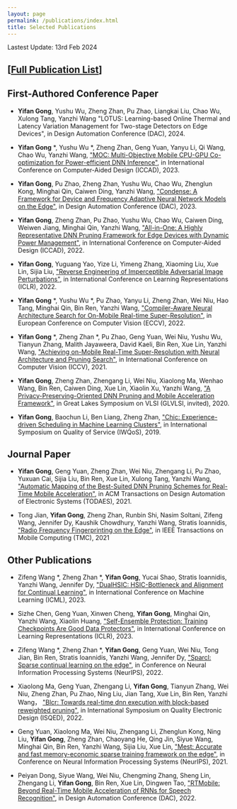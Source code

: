 ```yaml
---
layout: page
permalink: /publications/index.html
title: Selected Publications
---
```


Lastest Update: 13rd Feb 2024&nbsp;  

## [[Full Publication List](https://scholar.google.com/citations?user=U_gevVgAAAAJ&hl=en)]



## First-Authored Conference Paper

- **Yifan Gong**, Yushu Wu, Zheng Zhan, Pu Zhao, Liangkai Liu, Chao Wu, Xulong Tang, Yanzhi Wang "LOTUS: Learning-based Online Thermal and Latency Variation Management for Two-stage Detectors on Edge Devices", in Design Automation Conference (DAC), 2024. <br>

- **Yifan Gong** *, Yushu Wu *, Zheng Zhan, Geng Yuan, Yanyu Li, Qi Wang, Chao Wu, Yanzhi Wang, ["MOC: Multi-Objective Mobile CPU-GPU Co-optimization for Power-efficient DNN Inference"](https://ieeexplore.ieee.org/abstract/document/10323882), in  International Conference on Computer-Aided Design (ICCAD), 2023. <br>

- **Yifan Gong**, Pu Zhao, Zheng Zhan, Yushu Wu, Chao Wu, Zhenglun Kong, Minghai Qin, Caiwen Ding, Yanzhi Wang, ["Condense: A Framework for Device and Frequency Adaptive Neural Network Models on the Edge"](https://ieeexplore.ieee.org/abstract/document/10247713), in Design Automation Conference (DAC), 2023. <br>

- **Yifan Gong**, Zheng Zhan, Pu Zhao, Yushu Wu, Chao Wu, Caiwen Ding, Weiwen Jiang, Minghai Qin, Yanzhi Wang, ["All-in-One: A Highly Representative DNN Pruning Framework
for Edge Devices with Dynamic Power Management"](https://arxiv.org/pdf/2212.05122.pdf), in  International Conference on Computer-Aided Design (ICCAD), 2022. <br>

- **Yifan Gong**, Yuguang Yao, Yize Li, Yimeng Zhang, Xiaoming Liu, Xue Lin, Sijia Liu, ["Reverse Engineering of Imperceptible Adversarial Image Perturbations"](https://arxiv.org/pdf/2203.14145.pdf), in International Conference on Learning Representations (ICLR), 2022. <br>

-  **Yifan Gong** *, Yushu Wu *, Pu Zhao, Yanyu Li, Zheng Zhan, Wei Niu, Hao Tang, Minghai Qin, Bin Ren, Yanzhi Wang, ["Compiler-Aware Neural Architecture Search for On-Mobile
Real-time Super-Resolution"](https://arxiv.org/pdf/2207.12577.pdf), in European Conference on Computer Vision (ECCV), 2022. <br>

- **Yifan Gong** *, Zheng Zhan *, Pu Zhao, Geng Yuan, Wei Niu, Yushu Wu, Tianyun Zhang, Malith Jayaweera, David Kaeli, Bin Ren, Xue Lin, Yanzhi Wang, ["Achieving on-Mobile Real-Time Super-Resolution with Neural
Architecture and Pruning Search"](https://openaccess.thecvf.com/content/ICCV2021/papers/Zhan_Achieving_On-Mobile_Real-Time_Super-Resolution_With_Neural_Architecture_and_Pruning_Search_ICCV_2021_paper.pdf), in International Conference on Computer Vision (ICCV), 2021. <br>

-  **Yifan Gong**, Zheng Zhan, Zhengang Li, Wei Niu, Xiaolong Ma, Wenhao Wang, Bin Ren, Caiwen Ding, Xue Lin, Xiaolin Xu, Yanzhi Wang, ["A Privacy-Preserving-Oriented DNN Pruning and Mobile Acceleration Framework"](https://dl.acm.org/doi/pdf/10.1145/3386263.3407650), in Great Lakes Symposium on VLSI (GLVLSI, invited), 2020.

- **Yifan Gong**, Baochun Li, Ben Liang, Zheng Zhan, ["Chic: Experience-driven Scheduling in Machine
Learning Clusters"](https://www.researchgate.net/profile/Yifan-Gong-4/publication/333790220_Chic_experience-driven_scheduling_in_machine_learning_clusters/links/5e168799a6fdcc2837632815/Chic-experience-driven-scheduling-in-machine-learning-clusters.pdf), in International Symposium on Quality of Service (IWQoS), 2019.


## Journal Paper

- **Yifan Gong**, Geng Yuan, Zheng Zhan, Wei Niu, Zhengang Li, Pu Zhao, Yuxuan Cai, Sijia Liu, Bin Ren, Xue Lin, Xulong Tang, Yanzhi Wang, ["Automatic Mapping of the Best-Suited DNN Pruning Schemes for Real-
Time Mobile Acceleration"](https://arxiv.org/pdf/2111.11581.pdf), in ACM Transactions on Design Automation of Electronic Systems (TODAES), 2021.

- Tong Jian, **Yifan Gong**, Zheng Zhan, Runbin Shi, Nasim Soltani, Zifeng Wang, Jennifer Dy, Kaushik Chowdhury, Yanzhi Wang, Stratis Ioannidis, ["Radio Frequency Fingerprinting on the Edge"](https://par.nsf.gov/servlets/purl/10293165), in IEEE Transactions on Mobile
Computing (TMC), 2021

## Other Publications

- Zifeng Wang *, Zheng Zhan *, **Yifan Gong**, Yucai Shao, Stratis Ioannidis, Yanzhi Wang, Jennifer Dy, ["DualHSIC: HSIC-Bottleneck and Alignment for Continual Learning"](https://arxiv.org/pdf/2305.00380.pdf), in International Conference on Machine Learning (ICML), 2023.
  
- Sizhe Chen, Geng Yuan, Xinwen Cheng, **Yifan Gong**, Minghai Qin, Yanzhi Wang, Xiaolin Huang, ["Self-Ensemble Protection: Training Checkpoints Are Good Data Protectors"](https://arxiv.org/pdf/2211.12005.pdf), in International Conference on Learning Representations (ICLR), 2023.
  
- Zifeng Wang *, Zheng Zhan *, **Yifan Gong**, Geng Yuan, Wei Niu, Tong Jian, Bin Ren, Stratis Ioannidis, Yanzhi Wang, Jennifer Dy, ["Sparcl: Sparse continual learning on the edge"](https://proceedings.neurips.cc/paper_files/paper/2022/file/80133d0f6eccaace15508f91e3c5a93c-Paper-Conference.pdf), in Conference on Neural Information Processing Systems (NeurIPS), 2022.
  
- Xiaolong Ma, Geng Yuan, Zhengang Li, **Yifan Gong**, Tianyun Zhang, Wei Niu, Zheng Zhan, Pu Zhao, Ning Liu, Jian Tang, Xue Lin, Bin Ren, Yanzhi Wang， ["Blcr: Towards real-time dnn execution with block-based reweighted pruning"](https://par.nsf.gov/servlets/purl/10357884), in International Symposium on Quality Electronic Design (ISQED), 2022.

- Geng Yuan, Xiaolong Ma, Wei Niu, Zhengang Li, Zhenglun Kong, Ning Liu,
**Yifan Gong**, Zheng Zhan, Chaoyang He, Qing Jin, Siyue Wang, Minghai Qin, Bin Ren, Yanzhi Wang, Sijia Liu, Xue Lin, ["Mest: Accurate and fast memory-economic sparse training framework on the edge"](https://proceedings.neurips.cc/paper_files/paper/2021/file/ae3f4c649fb55c2ee3ef4d1abdb79ce5-Paper.pdf), in Conference on Neural Information Processing Systems (NeurIPS), 2021.


- Peiyan Dong, Siyue Wang, Wei Niu, Chengming Zhang, Sheng Lin, Zhengang Li, **Yifan Gong**,  Bin Ren, Xue Lin, Dingwen Tao, ["RTMobile: Beyond Real-Time Mobile Acceleration of RNNs for Speech Recognition"](https://arxiv.org/pdf/2002.11474.pdf), in Design Automation Conference (DAC), 2022.




